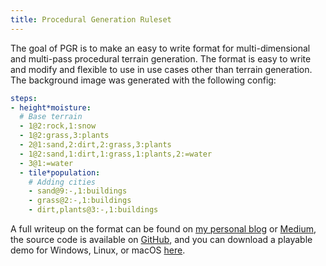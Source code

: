 ```yaml
---
title: Procedural Generation Ruleset
---
```


The goal of PGR is to make an easy to write format for multi-dimensional and multi-pass procedural terrain generation. The format is easy to write and modify and flexible to use in use cases other than terrain generation. The background image was generated with the following config:

```yaml
steps:
- height*moisture:
  # Base terrain
  - 1@2:rock,1:snow
  - 1@2:grass,3:plants
  - 2@1:sand,2:dirt,2:grass,3:plants
  - 1@2:sand,1:dirt,1:grass,1:plants,2:=water
  - 3@1:=water
  - tile*population:
    # Adding cities
    - sand@9:-,1:buildings
    - grass@2:-,1:buildings
    - dirt,plants@3:-,1:buildings
```

A full writeup on the format can be found on [my personal blog](https://www.gammagames.net/tutorials/procgen-ruleset) or [Medium](https://medium.com/@gammagames/procedural-generation-ruleset-478a7aeb4c12), the source code is available on [GitHub](https://github.com/GammaGames/procedural-generation-ruleset/blob/master/assets/scripts/tilegen.gd), and you can download a playable demo for Windows, Linux, or macOS [here](download).
